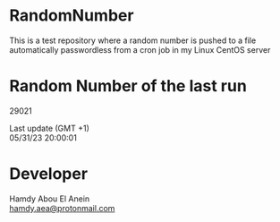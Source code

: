 # RandomNumber    
This is a test repository where a random number is pushed to a file automatically passwordless from a cron job in my Linux CentOS server    
# Random Number of the last run   
29021
      
Last update (GMT +1)    
05/31/23 20:00:01
# Developer    
Hamdy Abou El Anein   
hamdy.aea@protonmail.com
